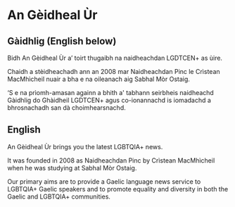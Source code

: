 # An Gèidheal Ùr

## Gàidhlig (English below)

Bidh An Gèidheal Ùr a’ toirt thugaibh na naidheachdan LGDTCEN+ as ùire.

Chaidh a stèidheachadh ann an 2008 mar Naidheachdan Pinc le Crìstean MacMhìcheil nuair a bha e na oileanach aig Sabhal Mòr Ostaig.

‘S e na prìomh-amasan againn a bhith a' tabhann seirbheis naidheachd Gàidhlig do Ghàidheil LGDTCEN+ agus co-ionannachd is iomadachd a bhrosnachadh san dà choimhearsnachd.

## English

An Gèidheal Ùr brings you the latest LGBTQIA+ news.

It was founded in 2008 as Naidheachdan Pinc by Crìstean MacMhìcheil when he was studying at Sabhal Mòr Ostaig.

Our primary aims are to provide a Gaelic language news service to LGBTQIA+ Gaelic speakers and to promote equality and diversity in both the Gaelic and LGBTQIA+ communities.

